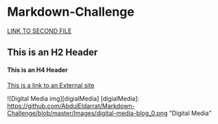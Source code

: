 # Markdown-Challenge
[LINK TO SECOND FILE](SecondFile.md)

## This is an H2 Header
#### This is an H4 Header

[This is a link to an External site](https://atlantisrisingmagazine.com/article/solar-catastrophe/ "Solar Catastrophes'")

![Digital Media img][digialMedia]
[digialMedia]: https://github.com/AbdulEldarrat/Markdown-Challenge/blob/master/Images/digital-media-blog_0.png "Digital Media"
